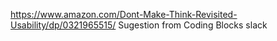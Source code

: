 https://www.amazon.com/Dont-Make-Think-Revisited-Usability/dp/0321965515/
Sugestion from Coding Blocks slack
